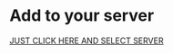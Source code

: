 # Add to your server

[JUST CLICK HERE AND SELECT SERVER](https://discord.com/oauth2/authorize?client_id=778719633250320414&scope=bot)
